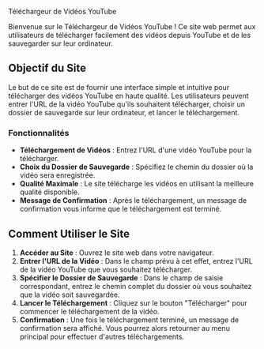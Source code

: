  Téléchargeur de Vidéos YouTube

Bienvenue sur le Téléchargeur de Vidéos YouTube ! Ce site web permet aux utilisateurs de télécharger facilement des vidéos depuis YouTube et de les sauvegarder sur leur ordinateur.

## Objectif du Site

Le but de ce site est de fournir une interface simple et intuitive pour télécharger des vidéos YouTube en haute qualité. 
Les utilisateurs peuvent entrer l'URL de la vidéo YouTube qu'ils souhaitent télécharger, choisir un dossier de sauvegarde sur leur ordinateur, et lancer le téléchargement.

### Fonctionnalités

- **Téléchargement de Vidéos** : Entrez l'URL d'une vidéo YouTube pour la télécharger.
- **Choix du Dossier de Sauvegarde** : Spécifiez le chemin du dossier où la vidéo sera enregistrée.
- **Qualité Maximale** : Le site télécharge les vidéos en utilisant la meilleure qualité disponible.
- **Message de Confirmation** : Après le téléchargement, un message de confirmation vous informe que le téléchargement est terminé.

## Comment Utiliser le Site

1. **Accéder au Site** : Ouvrez le site web dans votre navigateur.
2. **Entrer l'URL de la Vidéo** : Dans le champ prévu à cet effet, entrez l'URL de la vidéo YouTube que vous souhaitez télécharger.
3. **Spécifier le Dossier de Sauvegarde** : Dans le champ de saisie correspondant, entrez le chemin complet du dossier où vous souhaitez que la vidéo soit sauvegardée.
4. **Lancer le Téléchargement** : Cliquez sur le bouton "Télécharger" pour commencer le téléchargement de la vidéo.
5. **Confirmation** : Une fois le téléchargement terminé, un message de confirmation sera affiché. Vous pourrez alors retourner au menu principal pour effectuer d'autres téléchargements.
